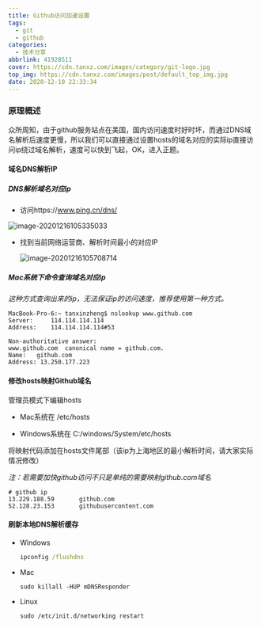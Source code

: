 ```yaml
---
title: Github访问加速设置
tags:
  - git
  - github
categories: 
  - 技术分享
abbrlink: 41928511
cover: https://cdn.tanxz.com/images/category/git-logo.jpg
top_img: https://cdn.tanxz.com/images/post/default_top_img.jpg
date: 2020-12-10 22:33:34
---
```


### 原理概述

众所周知，由于github服务站点在美国，国内访问速度时好时坏，而通过DNS域名解析后速度更慢，所以我们可以直接通过设置hosts的域名对应的实际ip直接访问ip绕过域名解析，速度可以快到飞起，OK，进入正题。



#### 域名DNS解析IP

##### DNS解析域名对应ip

- 访问https://www.ping.cn/dns/

![image-20201216105335033](../../img/image-20201216105335033.png)

- 找到当前网络运营商、解析时间最小的对应IP

  ![image-20201216105708714](../../img/image-20201216105708714.png)

##### Mac系统下命令查询域名对应ip

_这种方式查询出来的ip，无法保证ip的访问速度，推荐使用第一种方式。_

```
MacBook-Pro-6:~ tanxinzheng$ nslookup www.github.com
Server:		114.114.114.114
Address:	114.114.114.114#53

Non-authoritative answer:
www.github.com	canonical name = github.com.
Name:	github.com
Address: 13.250.177.223
```

#### 修改hosts映射Github域名

管理员模式下编辑hosts

- Mac系统在 /etc/hosts

- Windows系统在 C:/windows/System/etc/hosts

将映射代码添加在hosts文件尾部（该ip为上海地区的最小解析时间，请大家实际情况修改）

_注：若需要加快github访问不只是单纯的需要映射github.com域名_

```
# github ip
13.229.188.59 		github.com
52.128.23.153		githubusercontent.com
```

#### 刷新本地DNS解析缓存

- Windows

  ```cmd
  ipconfig /flushdns
  ```

- Mac

  ```shell
  sudo killall -HUP mDNSResponder
  ```

- Linux

  ```shell
  sudo /etc/init.d/networking restart
  ```

  